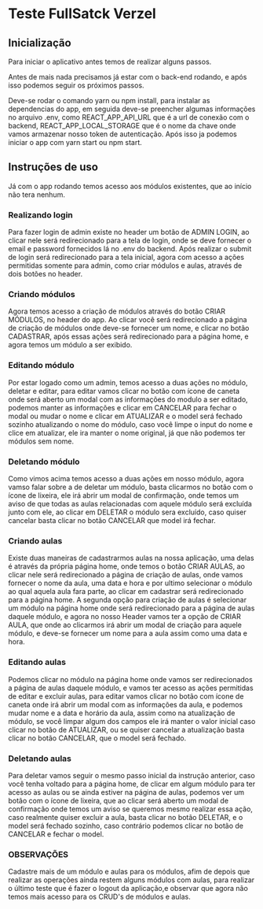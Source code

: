 # Teste FullSatck Verzel

## Inicialização

Para iniciar o aplicativo antes temos de realizar alguns passos.

Antes de mais nada precisamos já estar com o back-end rodando, e após isso podemos seguir os próximos passos.

Deve-se rodar o comando yarn ou npm install, para instalar as dependencias do app,
em seguida deve-se preencher algumas informações no arquivo .env, como REACT_APP_API_URL que é a url de conexão com o backend,
REACT_APP_LOCAL_STORAGE que é o nome da chave onde vamos armazenar nosso token de autenticação.
Após isso ja podemos iniciar o app com yarn start ou npm start.

## Instruções de uso

Já com o app rodando temos acesso aos módulos existentes, que ao início não tera nenhum.

### Realizando login

Para fazer login de admin existe no header um botão de ADMIN LOGIN, ao clicar nele será redirecionado para a tela de login, onde se deve fornecer o email e password fornecidos lá no .env do backend.
Após realizar o submit de login será redirecionado para a tela inicial, agora com acesso a ações permitidas somente para admin, como criar módulos e aulas, através de dois botões no header.

### Criando módulos

Agora temos acesso a criação de módulos através do botão CRIAR MÓDULOS, no header do app.
Ao clicar você será redirecionado a página de criação de módulos onde deve-se fornecer um nome, e clicar no botão CADASTRAR, após essas ações será redirecionado para a página home, e agora temos um módulo a ser exibido.

### Editando módulo

Por estar logado como um admin, temos acesso a duas ações no módulo, deletar e editar, para editar vamos clicar no botão com ícone de caneta onde será aberto um modal com as informações do modulo a ser editado, podemos manter as informações e clicar em CANCELAR para fechar o modal ou mudar o nome e clicar em ATUALIZAR e o model será fechado sozinho atualizando o nome do módulo, caso você limpe o input do nome e clice em atualizar, ele ira manter o nome original, já que não podemos ter módulos sem nome.

### Deletando módulo

Como vimos acima temos acesso a duas ações em nosso módulo, agora vamso falar sobre a de deletar um módulo, basta clicarmos no botão com o ícone de lixeira, ele irá abrir um modal de confirmação, onde temos um aviso de que todas as aulas relacionadas com aquele módulo será excluída junto com ele, ao clicar em DELETAR o módulo sera excluído, caso quiser cancelar basta clicar no botão CANCELAR que model irá fechar.

### Criando aulas

Existe duas maneiras de cadastrarmos aulas na nossa aplicação, uma delas é através da própria página home, onde temos o botão CRIAR AULAS, ao clicar nele será redirecionado a página de criação de aulas, onde vamos fornecer o nome da aula, uma data e hora e por ultimo selecionar o módulo ao qual aquela aula fara parte, ao clicar em cadastrar será redirecionado para a página home.
A segunda opção para criação de aulas é selecionar um módulo na página home onde será redirecionado para a página de aulas daquele módulo, e agora no nosso Header vamos ter a opção de CRIAR AULA, que onde ao clicarmos irá abrir um modal de criação para aquele módulo, e deve-se fornecer um nome para a aula assim como uma data e hora.

### Editando aulas

Podemos clicar no módulo na página home onde vamos ser redirecionados a página de aulas daquele módulo, e vamos ter acesso as ações permitidas de editar e excluir aulas, para editar vamos clicar no botão com ícone de caneta onde irá abrir um modal com as informações da aula, e podemos mudar nome e a data e horário da aula, assim como na atualização de módulo, se você limpar algum dos campos ele irá manter o valor inicial caso clicar no botão de ATUALIZAR, ou se quiser cancelar a atualização basta clicar no botão CANCELAR, que o model será fechado.

### Deletando aulas

Para deletar vamos seguir o mesmo passo inicial da instrução anterior, caso você tenha voltado para a página home, de clicar em algum módulo para ter acesso as aulas ou se ainda estiver na página de aulas, podemos ver um botão com o ícone de lixeira, que ao clicar será aberto um modal de confirmação onde temos um aviso se queremos mesmo realizar essa ação, caso realmente quiser excluir a aula, basta clicar no botão DELETAR, e o model será fechado sozinho, caso contrário podemos clicar no botão de CANCELAR e fechar o model.

### OBSERVAÇÕES

Cadastre mais de um módulo e aulas para os módulos, afim de depois que realizar as operações ainda restem alguns módulos com aulas, para realizar o último teste que é fazer o logout da aplicação,e observar que agora não temos mais acesso para os CRUD's de módulos e aulas.
